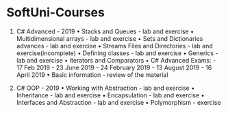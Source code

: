 # SoftUni-Courses

1. C# Advanced - 2019
    •	Stacks and Queues - lab and exercise
    •	Multidimensional arrays - lab and exercise
    •	Sets and Dictionaries advances - lab and exercise
    •	Streams Files and Directories - lab and exercise(incomplete)
    •	Defining classes - lab and exercise
    •	Generics - lab and exercise
    •	Iterators and Comparators
    •	C# Advanced Exams:
         - 17 Feb 2019
         - 23 June 2019
         - 24 February 2019
         - 13 August 2019
         - 16 April 2019
    •	Basic information - review of the material
		
2. C# OOP - 2019
    •	Working with Abstraction - lab and exercise
    •	Inheritance - lab and exercise
    •	Encapsulation - lab and exercise
    •	Interfaces and Abstraction - lab and exercise
    •	Polymorphism - exercise
